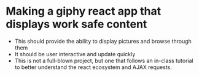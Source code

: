 # Making a giphy react app that displays work safe content

- This should provide the ability to display pictures and browse through them
- It should be user interactive and update quickly
- This is not a full-blown project, but one that follows an in-class tutorial to better understand the react ecosystem and AJAX requests.
